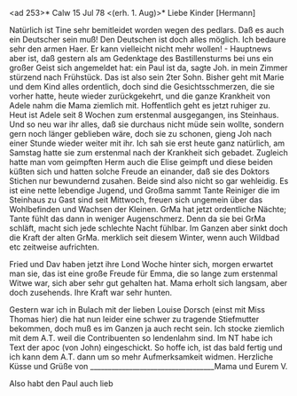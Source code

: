 <ad 253>* Calw 15 Jul 78
 <(erh. 1. Aug)>*
Liebe Kinder [Hermann]

Natürlich ist Tine sehr bemitleidet worden wegen des pedlars. Daß es auch ein Deutscher sein muß! Den Deutschen ist doch alles möglich. Ich bedaure sehr den armen Haer. Er kann vielleicht nicht mehr wollen! - Hauptnews aber ist, daß gestern als am Gedenktage des Bastillensturms bei uns ein großer Geist sich angemeldet hat: ein Paul ist da, sagte Joh. in mein Zimmer stürzend nach Frühstück. Das ist also sein 2ter Sohn. Bisher geht mit Marie und dem Kind alles ordentlich, doch sind die Gesichtsschmerzen, die sie vorher hatte, heute wieder zurückgekehrt, und die ganze Krankheit von Adele nahm die Mama ziemlich mit. Hoffentlich geht es jetzt ruhiger zu. Heut ist Adele seit 8 Wochen zum erstenmal ausgegangen, ins Steinhaus. Und so neu war ihr alles, daß sie durchaus nicht müde sein wollte, sondern gern noch länger geblieben wäre, doch sie zu schonen, gieng Joh nach einer Stunde wieder weiter mit ihr. Ich sah sie erst heute ganz natürlich, am Samstag hatte sie zum erstenmal nach der Krankheit sich gebadet. Zugleich hatte man vom geimpften Herm auch die Elise geimpft und diese beiden küßten sich und hatten solche Freude an einander, daß sie des Doktors Stichen nur bewundernd zusahen. Beide sind also nicht so gar wehleidig. Es ist eine nette lebendige Jugend, und Großma sammt Tante Reiniger die im Steinhaus zu Gast sind seit Mittwoch, freuen sich ungemein über das Wohlbefinden und Wachsen der Kleinen. GrMa hat jetzt ordentliche Nächte; Tante fühlt das dann in weniger Augenschmerz. Denn da sie bei GrMa schläft, macht sich jede schlechte Nacht fühlbar. Im Ganzen aber sinkt doch die Kraft der alten GrMa. merklich seit diesem Winter, wenn auch Wildbad etc zeitweise aufrichten.

Fried und Dav haben jetzt ihre Lond Woche hinter sich, morgen erwartet man sie, das ist eine große Freude für Emma, die so lange zum erstenmal Witwe war, sich aber sehr gut gehalten hat. Mama erholt sich langsam, aber doch zusehends. Ihre Kraft war sehr hunten.

Gestern war ich in Bulach mit der lieben Louise Dorsch (einst mit Miss Thomas hier) die hat nun leider eine schwer zu tragende Stiefmutter bekommen, doch muß es im Ganzen ja auch recht sein. Ich stocke ziemlich mit dem A.T. weil die Contribuenten so lendenlahm sind. Im NT habe ich Text der apoc (von John) eingeschickt. So hoffe ich, ist das bald fertig und ich kann dem A.T. dann um so mehr Aufmerksamkeit widmen. Herzliche Küsse und Grüße von ___________________________________Mama und Eurem V.

Also habt den Paul auch lieb
